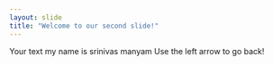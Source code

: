 ```yaml
---
layout: slide
title: "Welcome to our second slide!"
---
```

Your text my name is srinivas manyam
Use the left arrow to go back!
